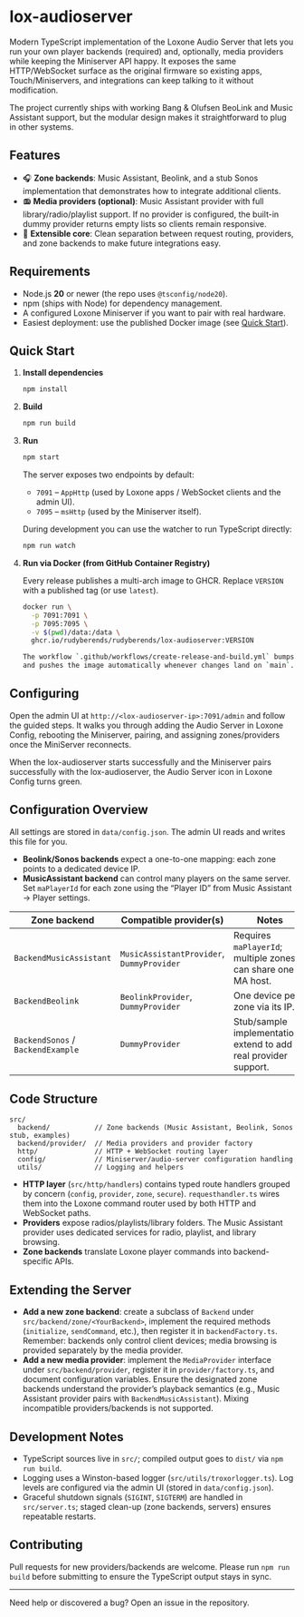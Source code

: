 # lox-audioserver

Modern TypeScript implementation of the Loxone Audio Server that lets you run your own
player backends (required) and, optionally, media providers while keeping the Miniserver API
happy. It exposes the same HTTP/WebSocket surface as the original firmware so existing apps,
Touch/Miniservers, and integrations can keep talking to it without modification.

The project currently ships with working Bang & Olufsen BeoLink and Music Assistant support, but the modular design makes it straightforward to plug in other systems.

## Features

- 🎧 **Zone backends**: Music Assistant, Beolink, and a stub Sonos implementation that
  demonstrates how to integrate additional clients.
- 📻 **Media providers (optional)**: Music Assistant provider with full library/radio/playlist
  support. If no provider is configured, the built-in dummy provider returns empty lists so
  clients remain responsive.
- 🧩 **Extensible core**: Clean separation between request routing, providers, and zone
  backends to make future integrations easy.

## Requirements

- Node.js **20** or newer (the repo uses `@tsconfig/node20`).
- npm (ships with Node) for dependency management.
- A configured Loxone Miniserver if you want to pair with real hardware.
- Easiest deployment: use the published Docker image (see [Quick Start](#quick-start)).

## Quick Start

1. **Install dependencies**

   ```bash
   npm install
   ```

2. **Build**

   ```bash
   npm run build
   ```

3. **Run**

   ```bash
   npm start
   ```

   The server exposes two endpoints by default:

   - `7091` – `AppHttp` (used by Loxone apps / WebSocket clients and the admin UI).
   - `7095` – `msHttp` (used by the Miniserver itself).

   During development you can use the watcher to run TypeScript directly:

   ```bash
   npm run watch
   ```

5. **Run via Docker (from GitHub Container Registry)**

   Every release publishes a multi-arch image to GHCR. Replace `VERSION` with a published tag
   (or use `latest`).

   ```bash
   docker run \
     -p 7091:7091 \
     -p 7095:7095 \
     -v $(pwd)/data:/data \
     ghcr.io/rudyberends/rudyberends/lox-audioserver:VERSION

   The workflow `.github/workflows/create-release-and-build.yml` bumps the version, builds,
   and pushes the image automatically whenever changes land on `main`.

## Configuring

Open the admin UI at `http://<lox-audioserver-ip>:7091/admin` and follow the guided steps. It walks you through adding the Audio Server in Loxone Config, rebooting the Miniserver, pairing, and assigning zones/providers once the MiniServer reconnects.

When the lox-audioserver starts successfully and the Miniserver pairs successfully with the lox-audioserver, the Audio Server icon in
Loxone Config turns green.

## Configuration Overview

All settings are stored in `data/config.json`. The
admin UI reads and writes this file for you.

- **Beolink/Sonos backends** expect a one-to-one mapping: each zone points to a dedicated
  device IP.
- **MusicAssistant backend** can control many players on the same server. Set `maPlayerId` for
  each zone using the “Player ID” from Music Assistant → Player settings.

| Zone backend | Compatible provider(s)                   | Notes |
| ------------ | ---------------------------------------- | ----- |
| `BackendMusicAssistant` | `MusicAssistantProvider`, `DummyProvider` | Requires `maPlayerId`; multiple zones can share one MA host. |
| `BackendBeolink`        | `BeolinkProvider`, `DummyProvider`                           | One device per zone via its IP. |
| `BackendSonos` / `BackendExample` | `DummyProvider`                 | Stub/sample implementations; extend to add real provider support. |

## Code Structure

```
src/
  backend/           // Zone backends (Music Assistant, Beolink, Sonos stub, examples)
  backend/provider/  // Media providers and provider factory
  http/              // HTTP + WebSocket routing layer
  config/            // Miniserver/audio-server configuration handling
  utils/             // Logging and helpers
```

- **HTTP layer** (`src/http/handlers`) contains typed route handlers grouped by concern
  (`config`, `provider`, `zone`, `secure`). `requesthandler.ts` wires them into the Loxone
  command router used by both HTTP and WebSocket paths.
- **Providers** expose radios/playlists/library folders. The Music Assistant provider uses
  dedicated services for radio, playlist, and library browsing.
- **Zone backends** translate Loxone player commands into backend-specific APIs.

## Extending the Server

- **Add a new zone backend**: create a subclass of `Backend` under
  `src/backend/zone/<YourBackend>`, implement the required methods (`initialize`,
  `sendCommand`, etc.), then register it in `backendFactory.ts`. Remember: backends only control
  client devices; media browsing is provided separately by the media provider.
- **Add a new media provider**: implement the `MediaProvider` interface under
  `src/backend/provider`, register it in `provider/factory.ts`, and document configuration
  variables. Ensure the designated zone backends understand the provider’s playback semantics
  (e.g., Music Assistant provider pairs with `BackendMusicAssistant`). Mixing incompatible
  providers/backends is not supported.

## Development Notes

- TypeScript sources live in `src/`; compiled output goes to `dist/` via `npm run build`.
- Logging uses a Winston-based logger (`src/utils/troxorlogger.ts`). Log levels are configured
  via the admin UI (stored in `data/config.json`).
- Graceful shutdown signals (`SIGINT`, `SIGTERM`) are handled in `src/server.ts`; staged
  clean-up (zone backends, servers) ensures repeatable restarts.

## Contributing

Pull requests for new providers/backends are welcome. Please run `npm run build` before
submitting to ensure the TypeScript output stays in sync.

---

Need help or discovered a bug? Open an issue in the repository.
